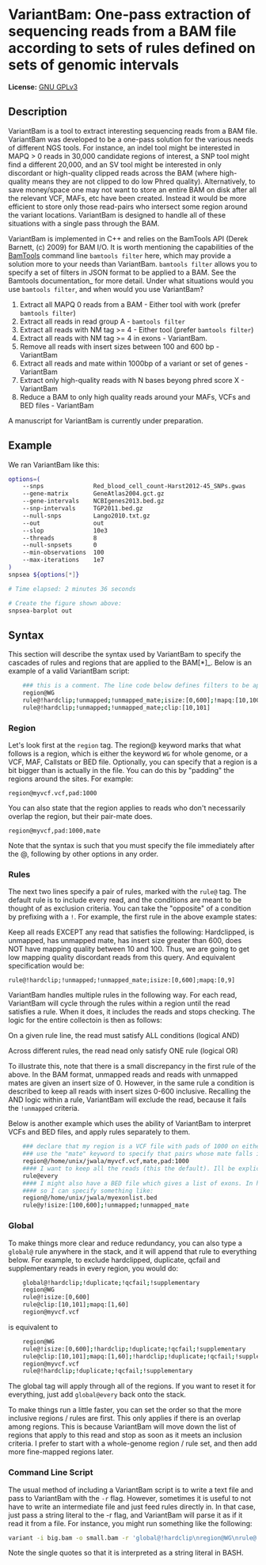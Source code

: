 VariantBam: One-pass extraction of sequencing reads from a BAM file according to sets of rules defined on sets of genomic intervals
===================================================================================================================================

**License:** [GNU GPLv3][license]


Description
-----------

VariantBam is a tool to extract interesting sequencing reads from a BAM file. VariantBam 
was developed to be a one-pass solution for the various needs of different NGS tools. For instance,
an indel tool might be interested in MAPQ > 0 reads in 30,000 candidate regions of interest, 
a SNP tool might find a different 20,000, and an SV tool might be interested in only discordant or high-quality 
clipped reads across the BAM (where high-quality means they are not clipped to do low Phred quality). Alternatively, 
to save money/space one may not want to store an entire BAM on disk after all the relevant VCF, MAFs, etc have been created. 
Instead it would be more efficient to store only those read-pairs who intersect some region around the variant locations. 
VariantBam is designed to handle all of these situations with a single pass through the BAM.

VariantBam is implemented in C++ and relies on the BamTools API (Derek Barnett, (c) 2009) for BAM I/O. 
It is worth mentioning the capabilities of the [BamTools] command line ``bamtools filter`` here, 
which may provide a solution more to your needs than VariantBam. ``bamtools filter`` allows you to 
specify a set of filters in JSON format to be applied to a BAM. See the Bamtools documentation_ for more detail. 
Under what situations would you use ``bamtools filter``, and when would you use VariantBam?

1. Extract all MAPQ 0 reads from a BAM - Either tool with work (prefer ``bamtools filter``)
2. Extract all reads in read group A - ``bamtools filter``
3. Extract all reads with NM tag >= 4 - Either tool (prefer ``bamtools filter``)
4. Extract all reads with NM tag >= 4 in exons - VariantBam.
5. Remove all reads with insert sizes between 100 and 600 bp - VariantBam
6. Extract all reads and mate within 1000bp of a variant or set of genes - VariantBam
7. Extract only high-quality reads with N bases beyong phred score X - VariantBam
8. Reduce a BAM to only high quality reads around your MAFs, VCFs and BED files - VariantBam

A manuscript for VariantBam is currently under preparation.

Example
-------

We ran VariantBam like this:

```bash
options=(
    --snps              Red_blood_cell_count-Harst2012-45_SNPs.gwas
    --gene-matrix       GeneAtlas2004.gct.gz
    --gene-intervals    NCBIgenes2013.bed.gz
    --snp-intervals     TGP2011.bed.gz
    --null-snps         Lango2010.txt.gz
    --out               out
    --slop              10e3
    --threads           8
    --null-snpsets      0
    --min-observations  100
    --max-iterations    1e7
)
snpsea ${options[*]}

# Time elapsed: 2 minutes 36 seconds

# Create the figure shown above:
snpsea-barplot out
```

Syntax
------

This section will describe the syntax used by VariantBam to specify the cascades of rules and regions 
that are applied to the BAM[*]_. Below is an example of a valid VariantBam script:

```bash
    ### this is a comment. The line code below defines filters to be applied to each region/rule
    region@WG
    rule@!hardclip;!unmapped;!unmapped_mate;isize:[0,600];!mapq:[10,100]
    rule@!hardclip;!unmapped;!unmapped_mate;clip:[10,101]
```

### Region

Let's look first at the ``region`` tag. The region@ keyword marks that what follows is a region, 
which is either the keyword ``WG`` for whole genome, or a VCF, MAF, Callstats or BED file. Optionally,
you can specify that a region is a bit bigger than is actually in the file. You can do this by "padding"
the regions around the sites. For example:

``region@myvcf.vcf,pad:1000``

You can also state that the region applies to reads who don't necessarily overlap the region, but their pair-mate does.

``region@myvcf,pad:1000,mate``

Note that the syntax is such that you must specify the file immediately after the @, following by other options
in any order.

### Rules

The next two lines specify a pair of rules, marked with the ``rule@`` tag. 
The default rule is to include every read, and the conditions are meant to be 
thought of as exclusion criteria. You can take the "opposite" of a condition by prefixing
with a ``!``. For example, the first rule in the above example states:

Keep all reads EXCEPT any read that satisfies the following: Hardclipped, is unmapped, has unmapped mate,
has insert size greater than 600, does NOT have mapping quality between 10 and 100. Thus, we are going to get low mapping 
quality discordant reads from this query. And equivalent specification would be:

``rule@!hardclip;!unmapped;!unmapped_mate;isize:[0,600];mapq:[0,9]``

VariantBam handles multiple rules in the following way. For each read, VariantBam 
will cycle through the rules within a region until the read satisfies a rule. When it 
does, it includes the reads and stops checking. The logic for the entire collectoin is then as follows:

On a given rule line, the read must satisfy ALL conditions (logical AND)

Across different rules, the read nead only satisfy ONE rule (logical OR)

To illustrate this, note that there is a small discrepancy in the first rule of the above. In the BAM format, 
unmapped reads and reads with unmapped mates are given an insert size of 0. However, in the same rule 
a condition is described to keep all reads with insert sizes 0-600 inclusive. Recalling the AND logic
within a rule, VariantBam will exclude the read, because it fails the ``!unmapped`` criteria.

Below is another example which uses the ability of VariantBam to interpret VCFs and BED files,
and apply rules separately to them.

```bash
    ### declare that my region is a VCF file with pads of 1000 on either side of the variant.
    ### use the "mate" keyword to specify that pairs whose mate falls in the region belong to this rule
    region@/home/unix/jwala/myvcf.vcf,mate,pad:1000
    #### I want to keep all the reads (this the default). Ill be explicit with the "every" keyword
    rule@every
    #### I might also have a BED file which gives a list of exons. In here, I just want to keep "variant" reads
    #### so I can specify something like:
    region@/home/unix/jwala/myexonlist.bed 
    rule@y!isize:[100,600];!unmapped;!unmapped_mate
```

### Global

To make things more clear and reduce redundancy, you can also type a ``global@`` rule anywhere in the stack,
and it will append that rule to everything below. For example, to exclude hardclipped, duplicate, qcfail and 
supplementary reads in every region, you would do:

```bash
    global@!hardclip;!duplicate;!qcfail;!supplementary
    region@WG
    rule@!isize:[0,600]
    rule@clip:[10,101];mapq:[1,60]
    region@myvcf.vcf
```

is equivalent to

```bash
    region@WG
    rule@!isize:[0,600];!hardclip;!duplicate;!qcfail;!supplementary
    rule@clip:[10,101];mapq:[1,60];!hardclip;!duplicate;!qcfail;!supplementary
    region@myvcf.vcf
    rule@!hardclip;!duplicate;!qcfail;!supplementary
```
	
The global tag will apply through all of the regions. If you want to reset it for everything, just add ``global@every`` 
back onto the stack.

To make things run a little faster, you can set the order so that the more inclusive regions / rules are first. This only
applies if there is an overlap among regions. This is because VariantBam will move down the list of regions
that apply to this read and stop as soon as it meets an inclusion criteria. I prefer to start with a whole-genome region / rule
set, and then add more fine-mapped regions later.

### Command Line Script

The usual method of including a VariantBam script is to write a text file and pass to
VariantBam with the ``-r`` flag. However, sometimes it is useful to not have to write an intermediate
file and just feed rules directly in. In that case, just pass a string literal to the -r flag, and VariantBam
will parse it as if it read it from a file. For instance, you might run
something like the following:

```bash
variant -i big.bam -o small.bam -r 'global@!hardclip\nregion@WG\nrule@!isize:[0,600];\nrule@clip:[10,101];mapq:[1,60]\nregion@myvcf.vcf'
```

Note the single quotes so that it is interpreted as a string literal in BASH.


[license]: https://github.com/broadinstitute/variant-bam/LICENSE

[BamTools]: https://raw.githubusercontent.com/wiki/pezmaster31/bamtools/Tutorial_Toolkit_BamTools-1.0.pdf


